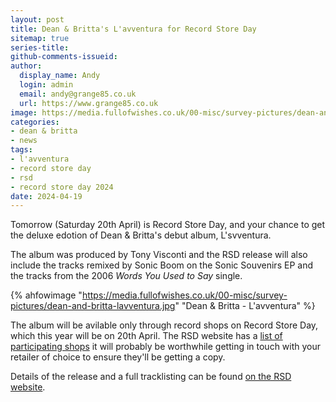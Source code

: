 ```yaml
---
layout: post
title: Dean & Britta's L'avventura for Record Store Day
sitemap: true
series-title:
github-comments-issueid:
author:
  display_name: Andy
  login: admin
  email: andy@grange85.co.uk
  url: https://www.grange85.co.uk
image: https://media.fullofwishes.co.uk/00-misc/survey-pictures/dean-and-britta-lavventura.jpg
categories:
- dean & britta
- news
tags:
- l'avventura
- record store day
- rsd
- record store day 2024
date: 2024-04-19
---
```

Tomorrow (Saturday 20th April) is Record Store Day, and your chance to get the deluxe edotion of Dean & Britta's debut album, L'svventura. 

The album was produced by Tony Visconti and the RSD release will also include the tracks remixed by Sonic Boom on the Sonic Souvenirs EP and the tracks from the 2006 _Words You Used to Say_ single.

{% ahfowimage "https://media.fullofwishes.co.uk/00-misc/survey-pictures/dean-and-britta-lavventura.jpg" "Dean & Britta - L'avventura" %}

The album will be avilable only through record shops on Record Store Day, which this year will be on 20th April. The RSD website has a [list of participating shops](https://recordstoreday.com/Stores) it will probably be worthwhile getting in touch with your retailer of choice to ensure they'll be getting a copy.

Details of the release and a full tracklisting can be found [on the RSD website](https://recordstoreday.com/SpecialRelease/16594).
